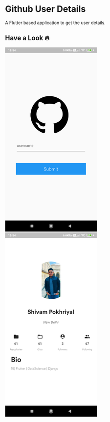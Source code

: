 # Github User Details

A Flutter based application to get the user details.

## Have a Look :fire:

<img src="/img1.png" width="300" height="600">
<img src="img2.png" width="300" height="600">
 


